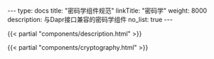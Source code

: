 <Meaning-Based Translation>
---
type: docs
title: "密码学组件规范"
linkTitle: "密码学"
weight: 8000
description: 与Dapr接口兼容的密码学组件
no_list: true
---

{{< partial "components/description.html" >}}

{{< partial "components/cryptography.html" >}}